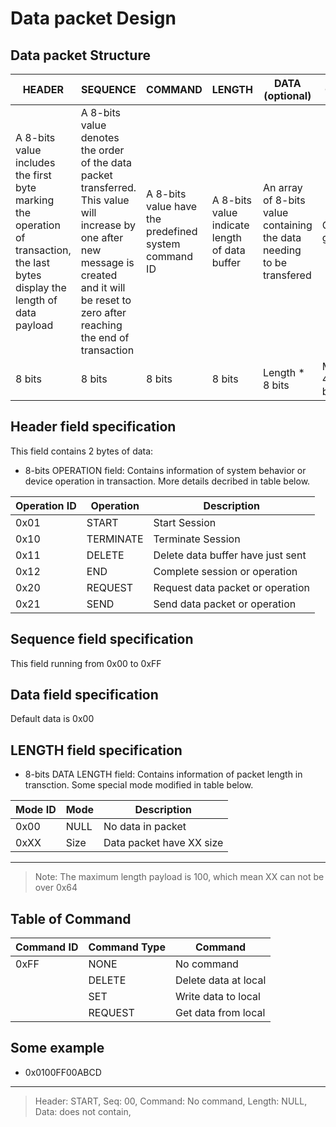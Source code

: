 # Data packet Design

## Data packet Structure

| HEADER | SEQUENCE | COMMAND | LENGTH | DATA (optional) | CRC |
| ------ | -------- | ------- | ------ | ---- | -- |
| A 8-bits value includes the first byte marking the operation of transaction, the last bytes display the length of data payload | A 8-bits value denotes the order of the data packet transferred. This value will increase by one after new message is created and it will be reset to zero after reaching the end of transaction | A 8-bits value have the predefined system command ID | A 8-bits value indicate length of data buffer | An array of 8-bits value containing the data needing to be transfered | On-going |
| 8 bits | 8 bits | 8 bits | 8 bits | Length * 8 bits | Max 4*8 bits |


## Header field specification
This field contains 2 bytes of data: 
- 8-bits OPERATION field: Contains information of system behavior or device operation in transaction. More details decribed in table below. 

| Operation ID | Operation | Description |
| -- | -- | -- |
| 0x01 | START | Start Session |
| 0x10 | TERMINATE | Terminate Session |
| 0x11 | DELETE | Delete data buffer have just sent | 
| 0x12 | END | Complete session or operation |
| 0x20 | REQUEST | Request data packet or operation |
| 0x21 | SEND | Send data packet or operation |

## Sequence field specification
This field running from 0x00 to 0xFF

## Data field specification
Default data is 0x00

## LENGTH field specification
- 8-bits DATA LENGTH field: Contains information of packet length in transction. Some special mode modified in table below.

| Mode ID | Mode | Description | 
| -- | -- | -- | 
| 0x00 | NULL | No data in packet |
| 0xXX | Size | Data packet have XX size |

---
> Note: The maximum length payload is 100, which mean XX can not be over 0x64

## Table of Command 
| Command ID | Command Type | Command |
| -- | -- | -- |  
| 0xFF | NONE | No command |
| | DELETE | Delete data at local |
| | SET | Write data to local |
| | REQUEST | Get data from local |

## Some example 

- 0x0100FF00ABCD

---
> Header: START, Seq: 00, Command: No command, Length: NULL, Data: does not contain, 
